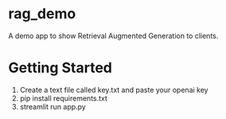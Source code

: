 # rag_demo
A demo app to show Retrieval Augmented Generation to clients.

# Getting Started

1. Create a text file called key.txt and paste your openai key
2. pip install requirements.txt
3. streamlit run app.py


